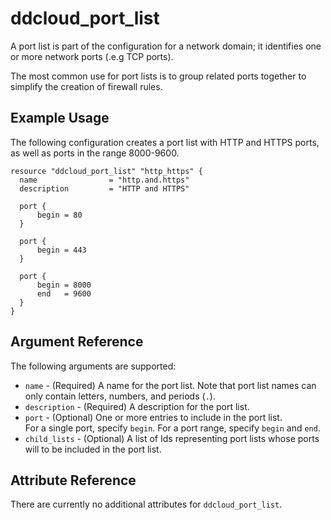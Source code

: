 # ddcloud\_port\_list

A port list is part of the configuration for a network domain; it identifies one or more network ports (.e.g TCP ports).

The most common use for port lists is to group related ports together to simplify the creation of firewall rules.

## Example Usage

The following configuration creates a port list with HTTP and HTTPS ports, as well as ports in the range 8000-9600.

```
resource "ddcloud_port_list" "http_https" {
  name                = "http.and.https"
  description         = "HTTP and HTTPS"

  port {
      begin = 80
  }

  port {
      begin = 443
  }

  port {
      begin = 8000
      end   = 9600
  }
}
```

## Argument Reference

The following arguments are supported:

* `name` - (Required) A name for the port list.
Note that port list names can only contain letters, numbers, and periods (`.`).
* `description` - (Required) A description for the port list.
* `port` - (Optional) One or more entries to include in the port list.  
For a single port, specify `begin`. For a port range, specify `begin` and `end`.
* `child_lists` - (Optional) A list of Ids representing port lists whose ports will to be included in the port list.

## Attribute Reference

There are currently no additional attributes for `ddcloud_port_list`.
